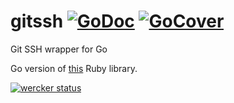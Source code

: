 # gitssh  [![GoDoc](https://godoc.org/github.com/codequest-eu/gitssh?status.svg)](https://godoc.org/github.com/codequest-eu/gitssh) [![GoCover](http://gocover.io/_badge/github.com/codequest-eu/gitssh)](http://gocover.io/github.com/codequest-eu/gitssh)
Git SSH wrapper for Go

Go version of [this](https://github.com/martinemde/git-ssh-wrapper) Ruby library.

[![wercker status](https://app.wercker.com/status/c446b3659bd68d1b08b1be8602b8e188/m "wercker status")](https://app.wercker.com/project/bykey/c446b3659bd68d1b08b1be8602b8e188)
